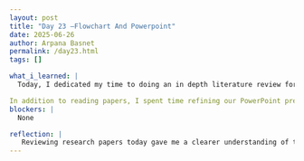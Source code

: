 ```yaml
---
layout: post
title: "Day 23 –Flowchart And Powerpoint"
date: 2025-06-26
author: Arpana Basnet
permalink: /day23.html
tags: []

what_i_learned: |
  Today, I dedicated my time to doing an in depth literature review for our brain tumor classification project. I focused on understanding different methodologies used in similar research especially how various machine learning models, such as SVM, Random Forest, and LASSO regression, are applied to transcriptomic data. I paid close attention to how other researchers handled feature selection, tumor labeling, and data validation. This gave me some useful insights into improving our own approach.

In addition to reading papers, I spent time refining our PowerPoint presentation. I edited some of the slides to make them more concise and visually appealing, especially in the methods and preliminary findings section. I tried to make the content easier to explain to a wider audience without losing the technical depth. Overall, today was a learning-heavy day that helped strengthen both our project’s direction and the way we communicate it.
blockers: |
  None

reflection: |
   Reviewing research papers today gave me a clearer understanding of the methods we can use for our project. It helped me see the importance of choosing the right approach based on existing studies. Updating the slides also made me realize how crucial it is to explain our work clearly to others.
---
```




